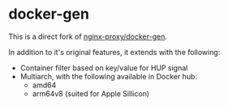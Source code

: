 docker-gen
=====

This is a direct fork of [nginx-proxy/docker-gen](https://github.com/nginx-proxy/docker-gen).

In addition to it's original features, it extends with the following:

- Container filter based on key/value for HUP signal
- Multiarch, with the following available in Docker hub:
  - amd64
  - arm64v8 (suited for Apple Sillicon) 